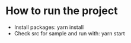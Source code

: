 # How to run the project
* Install packages: yarn install 
* Check src for sample and run with: yarn start
